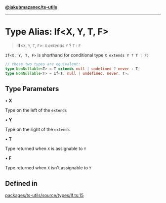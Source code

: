 [**@jakubmazanec/ts-utils**](../README.md)

---

# Type Alias: If\<X, Y, T, F\>

> **If**\<`X`, `Y`, `T`, `F`\>: `X` _extends_ `Y` ? `T` : `F`

`If<X, Y, T, F>` is shorthand for conditional type `X extends Y ? T : F`:

```TypeScript
// these two types are equivalent:
type NonNullable<T> = T extends null | undefined ? never : T;
type NonNullable<T> = If<T, null | undefined, never, T>;
```

## Type Parameters

• **X**

Type on the left of the `extends`

• **Y**

Type on the right of the `extends`

• **T**

Type returned when `X` is assignable to `Y`

• **F**

Type returned when `X` isn't assignable to `Y`

## Defined in

[packages/ts-utils/source/types/If.ts:15](https://github.com/jakubmazanec/tools/blob/4bb343d3736e4f9f11a014de3241c6054262151e/packages/ts-utils/source/types/If.ts#L15)
